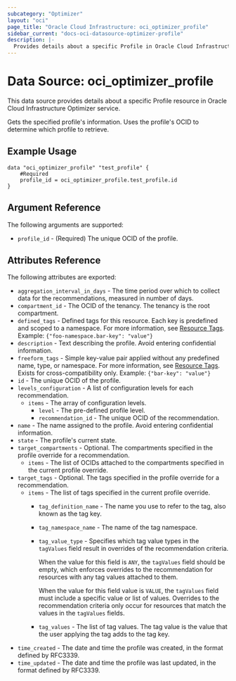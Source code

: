 ```yaml
---
subcategory: "Optimizer"
layout: "oci"
page_title: "Oracle Cloud Infrastructure: oci_optimizer_profile"
sidebar_current: "docs-oci-datasource-optimizer-profile"
description: |-
  Provides details about a specific Profile in Oracle Cloud Infrastructure Optimizer service
---
```


# Data Source: oci_optimizer_profile
This data source provides details about a specific Profile resource in Oracle Cloud Infrastructure Optimizer service.

Gets the specified profile's information. Uses the profile's OCID to determine which profile to retrieve.


## Example Usage

```hcl
data "oci_optimizer_profile" "test_profile" {
	#Required
	profile_id = oci_optimizer_profile.test_profile.id
}
```

## Argument Reference

The following arguments are supported:

* `profile_id` - (Required) The unique OCID of the profile.


## Attributes Reference

The following attributes are exported:

* `aggregation_interval_in_days` - The time period over which to collect data for the recommendations, measured in number of days.
* `compartment_id` - The OCID of the tenancy. The tenancy is the root compartment.
* `defined_tags` - Defined tags for this resource. Each key is predefined and scoped to a namespace. For more information, see [Resource Tags](https://docs.cloud.oracle.com/iaas/Content/General/Concepts/resourcetags.htm).  Example: `{"foo-namespace.bar-key": "value"}` 
* `description` - Text describing the profile. Avoid entering confidential information.
* `freeform_tags` - Simple key-value pair applied without any predefined name, type, or namespace. For more information, see [Resource Tags](https://docs.cloud.oracle.com/iaas/Content/General/Concepts/resourcetags.htm). Exists for cross-compatibility only.  Example: `{"bar-key": "value"}` 
* `id` - The unique OCID of the profile.
* `levels_configuration` - A list of configuration levels for each recommendation.
	* `items` - The array of configuration levels.
		* `level` - The pre-defined profile level.
		* `recommendation_id` - The unique OCID of the recommendation.
* `name` - The name assigned to the profile. Avoid entering confidential information.
* `state` - The profile's current state.
* `target_compartments` - Optional. The compartments specified in the profile override for a recommendation. 
	* `items` - The list of OCIDs attached to the compartments specified in the current profile override.
* `target_tags` - Optional. The tags specified in the profile override for a recommendation. 
	* `items` - The list of tags specified in the current profile override.
		* `tag_definition_name` - The name you use to refer to the tag, also known as the tag key.
		* `tag_namespace_name` - The name of the tag namespace.
		* `tag_value_type` - Specifies which tag value types in the `tagValues` field result in overrides of the recommendation criteria.

			When the value for this field is `ANY`, the `tagValues` field should be empty, which enforces overrides to the recommendation for resources with any tag values attached to them.

			When the value for this field value is `VALUE`, the `tagValues` field must include a specific value or list of values. Overrides to the recommendation criteria only occur for resources that match the values in the `tagValues` fields. 
		* `tag_values` - The list of tag values. The tag value is the value that the user applying the tag adds to the tag key.
* `time_created` - The date and time the profile was created, in the format defined by RFC3339.
* `time_updated` - The date and time the profile was last updated, in the format defined by RFC3339.

